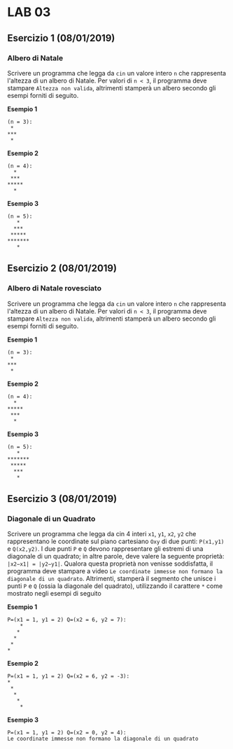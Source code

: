 # LAB 03

## Esercizio 1 (08/01/2019)
### Albero di Natale
Scrivere un programma che legga da `cin` un valore intero `n` che rappresenta l'altezza di un albero di Natale. Per valori di `n < 3`, il programma deve stampare `Altezza non valida`, altrimenti stamperà un albero secondo gli esempi forniti di seguito.


**Esempio 1**
```
(n = 3):
 *
***
 *
```
**Esempio 2**
```
(n = 4):
  *
 ***
*****
  *
```
**Esempio 3**
```
(n = 5):
   *
  ***
 *****
*******
   *
```

## Esercizio 2 (08/01/2019)
### Albero di Natale rovesciato
Scrivere un programma che legga da `cin` un valore intero `n` che rappresenta l'altezza di un albero di Natale. Per valori di `n < 3`, il programma deve stampare `Altezza non valida`, altrimenti stamperà un albero secondo gli esempi forniti di seguito.

**Esempio 1**
```
(n = 3):
 *
***
 *
```
**Esempio 2** 
```
(n = 4):
  *
*****
 ***
  *
```
**Esempio 3**
```
(n = 5):
   *
*******
 *****
  ***
   *
```


## Esercizio 3 (08/01/2019)
### Diagonale di un Quadrato
Scrivere un programma che legga da cin 4 interi `x1`, `y1`, `x2`, `y2` che rappresentano le coordinate sul piano cartesiano `Oxy` di due punti: `P(x1,y1)` e `Q(x2,y2)`. I due punti `P` e `Q` devono rappresentare gli estremi di una diagonale di un quadrato; in altre parole, deve valere la seguente proprietà: `|x2−x1| = |y2−y1|`. Qualora questa proprietà non venisse soddisfatta, il programma deve stampare a video `Le coordinate immesse non formano la diagonale di un quadrato`. Altrimenti, stamperà il segmento che unisce i punti `P` e `Q` (ossia la diagonale del quadrato), utilizzando il carattere `*` come mostrato negli esempi di seguito

**Esempio 1**
```
P=(x1 = 1, y1 = 2) Q=(x2 = 6, y2 = 7):
    *
   *
  *
 *
*
```
**Esempio 2**
```
P=(x1 = 1, y1 = 2) Q=(x2 = 6, y2 = -3):
*
 *
  *
   *
    *
```
**Esempio 3**
```
P=(x1 = 1, y1 = 2) Q=(x2 = 0, y2 = 4):
Le coordinate immesse non formano la diagonale di un quadrato
```